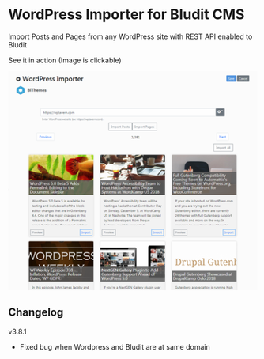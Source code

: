 # WordPress Importer for Bludit CMS

Import Posts and Pages from any WordPress site with REST API enabled to Bludit


See it in action (Image is clickable)

[![Screenshot](screenshot.png)](https://vimeo.com/303525822)

##  Changelog

v3.8.1

* Fixed bug when Wordpress and Bludit are at same domain